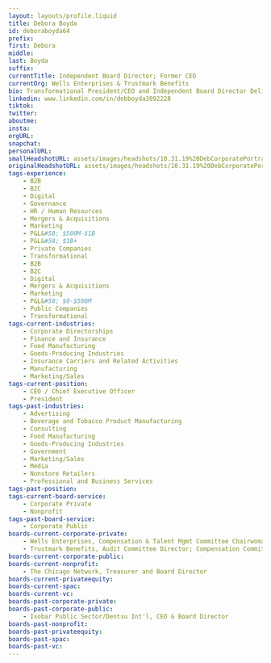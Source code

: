 ```yaml
---
layout: layouts/profile.liquid
title: Debora Boyda
id: deboraboyda64
prefix: 
first: Debora
middle: 
last: Boyda
suffix: 
currentTitle: Independent Board Director; Former CEO
currentOrg: Wells Enterprises & Trustmark Benefits
bio: Transformational President/CEO and Independent Board Director Delivering Value Creation for Companies in Complex Business Situations<br /><br />Deb Boyda is an experienced board director and former CEO with a track record of helping companies digitize their businesses through technology enabled customer experiences and e-commerce solutions. Deb advises organizations on digital maturity, digital strategy, customer experience planning and delivery of digital transformations that generate millions in new value for the business. She has a breadth of industry knowledge, advising senior executives across healthcare, financial services, retail, travel & hospitality and consumer products on their digital transformations. A purpose driven executive, Deb has a passion for human capital management and is acknowledged for her ability to build 'whole brained' high performing teams.<br /><br />Deb is a board director for Wells Enterprises, a $2B privately owned manufacturing company specializing in branded and private label ice cream. As a pedigreed marketing executive, Deb brings her deep understanding of customer behavior and contemporary tools essential to creating high impact customer experiences in the digital economy, into the board room. She is the Chairwoman of the Compensation and Talent Management Committee, where she focuses on guiding Wells' executive performance standards and compensation plans as well as the introduction of ESG initiatives. She also serves on the Nominating & Governance and Audit committees at Wells.<br /><br />Deb is also a board director at Trustmark Benefits, a national employee benefits company with $2.5B in assets and an A- (excellent) rating by A.M. Best. Deb serves on both the Audit and Compensation committees with Trustmark and brings both the voice of the customer as well as her digital acumen into board discussions as Trustmark solves complex employee benefit problems.<br /><br />In addition, Deb is a board director and Treasurer for The Chicago Network, an organization of Chicago's most influential women leaders dedicated to the empowerment of women in business. She is also a member of National Association of Corporate Directors, Private Directors Association and Women Corporate Directors.<br /><br />Deb brings 35 years of business leadership experience in professional services, with a reputation for setting strategic vision for companies in transformation and the sharp customer insight and operational expertise to make the vision real. Deb is a champion for equity in the corporate world and actively addresses these issues in her board and corporate work, improving opportunities for employees at every level within an organization.<br /><br />As the former CEO of Isobar/Dentsu International, Deb was responsible for the revenue, profit and strategic vision of the $200MM digital firm. There, Deb served on Dentsu's North American Executive Leadership team.<br /><br />As the CEO of Isobar, Deb executed a business turnaround, reversing a 5-year profit decline while acquiring and successfully integrating an independent $50MM e-commerce company to amplify the core offerings of Isobar US. Deb also established Isobar Public Sector, a stand-alone business dedicated to providing technology and CX solutions for the US Government in a security cleared environment. She architected the vision, strategy and M&A approach for this new entity. She led Isobar's Government Security Council and the Isobar Public Sector Board of Directors.<br /><br />In 2014, Deb became President at Razorfish/Publicis. There she had full P&L responsibility and led over 400 employees. At Razorfish, Deb led the turnaround of the business, driving $40MM in new revenue by acquiring customers seeking to digitize their businesses in order to compete in the new economy. Deb also successfully integrated Razorfish with a newly acquired technology firm, Sapient, into a single business and served on the North American ELT. Upon accepting the CEO role at Isobar, Razorfish had grown into a thriving $265MM digitally focused professional services business with a vastly expanded portfolio of clients.<br /><br />Previously, Deb was the Vice President/General Manager of a $350MM business unit at Beam Global Spirits & Wine. Her focus was the growth of a 'new ventures' portfolio of acquired brands. With full P&L responsibility, Deb led the repositioning, integration and expansion of numerous spirts brands into Beam while accelerating the innovation pipeline in the company. This resulted in Beam's entry into the wine category and the creation of new businesses targeting diverse consumers. During her tenure Deb brought contemporary marketing acumen int the organization, resulting in consistent double-digit profit growth.<br /><br />Deb holds a BA from Harvard University and an MSA from Northwestern University. She resides in Chicago.
linkedin: www.linkedin.com/in/debboyda3892228
tiktok: 
twitter: 
aboutme: 
insta: 
orgURL: 
snapchat: 
personalURL: 
smallHeadshotURL: assets/images/headshots/10.31.19%20DebCorporatePortrait1Color%20copy_converted_scaled.avif
originalHeadshotURL: assets/images/headshots/10.31.19%20DebCorporatePortrait1Color%20copy_converted_scaled.avif
tags-experience: 
    - B2B
    - B2C
    - Digital
    - Governance
    - HR / Human Resources
    - Mergers & Acquisitions
    - Marketing
    - P&L&#58; $500M-$1B
    - P&L&#58; $1B+
    - Private Companies
    - Transformational
    - B2B
    - B2C
    - Digital
    - Mergers & Acquisitions
    - Marketing
    - P&L&#58; $0-$500M
    - Public Companies
    - Transformational
tags-current-industries: 
    - Corporate Directorships
    - Finance and Insurance
    - Food Manufacturing
    - Goods-Producing Industries
    - Insurance Carriers and Related Activities
    - Manufacturing
    - Marketing/Sales
tags-current-position: 
    - CEO / Chief Executive Officer
    - President
tags-past-industries: 
    - Advertising
    - Beverage and Tobacco Product Manufacturing
    - Consulting
    - Food Manufacturing
    - Goods-Producing Industries
    - Government
    - Marketing/Sales
    - Media
    - Nonstore Retailers
    - Professional and Business Services
tags-past-position: 
tags-current-board-service: 
    - Corporate Private
    - Nonprofit
tags-past-board-service: 
    - Corporate Public
boards-current-corporate-private: 
    - Wells Enterprises, Compensation & Talent Mgmt Committee Chairwoman; Nom/Gov Committee Director; Audit Committee Director;
    - Trustmark Benefits, Audit Committee Director; Compensation Committee Director
boards-current-corporate-public: 
boards-current-nonprofit: 
    - The Chicago Network, Treasurer and Board Director
boards-current-privateequity: 
boards-current-spac: 
boards-current-vc: 
boards-past-corporate-private: 
boards-past-corporate-public: 
    - Isobar Public Sector/Dentsu Int'l, CEO & Board Director
boards-past-nonprofit: 
boards-past-privateequity: 
boards-past-spac: 
boards-past-vc: 
---
```

